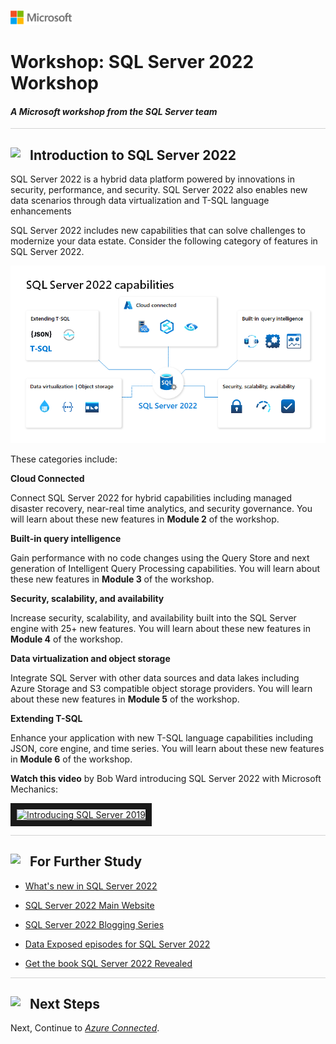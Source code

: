 ![](./graphics/microsoftlogo.png)

# Workshop: SQL Server 2022 Workshop

#### <i>A Microsoft workshop from the SQL Server team</i>

<p style="border-bottom: 1px solid lightgrey;"></p>

<h2><img style="float: left; margin: 0px 15px 15px 0px;" src="https://github.com/microsoft/sqlworkshops/blob/master/graphics/textbubble.png?raw=true"><b>     Introduction to SQL Server 2022</b></h2>

SQL Server 2022 is a hybrid data platform powered by innovations in security, performance, and security. SQL Server 2022 also enables new data scenarios through data virtualization and T-SQL language enhancements

SQL Server 2022 includes new capabilities that can solve challenges to modernize your data estate. Consider the following category of features in SQL Server 2022.

![SQL Server 2019 Solves Modern Data Challenges](./graphics/sql2022_all_up.png)

These categories include:

**Cloud Connected**

Connect SQL Server 2022 for hybrid capabilities including managed disaster recovery, near-real time analytics, and security governance. You will learn about these new features in **Module 2** of the workshop.

**Built-in query intelligence**

Gain performance with no code changes using the Query Store and next generation of Intelligent Query Processing capabilities. You will learn about these new features in **Module 3** of the workshop.

**Security, scalability, and availability**

Increase security, scalability, and availability built into the SQL Server engine with 25+ new features. You will learn about these new features in **Module 4** of the workshop.

**Data virtualization and object storage**

Integrate SQL Server with other data sources and data lakes including Azure Storage and S3 compatible object storage providers. You will learn about these new features in **Module 5** of the workshop.

**Extending T-SQL**

Enhance your application with new T-SQL language capabilities including JSON, core engine, and time series. You will learn about these new features in **Module 6** of the workshop.

**Watch this video** by Bob Ward introducing SQL Server 2022 with Microsoft Mechanics:

<a href="http://www.youtube.com/watch?feature=player_embedded&v=ncF-zFzBDAY" target="_blank"><img src="http://img.youtube.com/vi/ncF-zFzBDAY/0.jpg" alt="Introducing SQL Server 2019" width="400" height="300" border="10" /></a>

<p style="border-bottom: 1px solid lightgrey;"></p>

<h2><img style="float: left; margin: 0px 15px 15px 0px;" src="https://github.com/microsoft/sqlworkshops/blob/master/graphics/owl.png?raw=true"><b>     For Further Study</b></h2>

- [What's new in SQL Server 2022](https://aka.ms/sqlserver2022docs)

- [SQL Server 2022 Main Website](https://aka.ms/sqlserver2022)

- [SQL Server 2022 Blogging Series](https://aka.ms/sqlserver2022blogs)

- [Data Exposed episodes for SQL Server 2022](https//aka.ms/dataexposed-sqlserver2022)

- [Get the book SQL Server 2022 Revealed](https://aka.ms/sql2022book)

<p style="border-bottom: 1px solid lightgrey;"></p>

<h2><img style="float: left; margin: 0px 15px 15px 0px;" src="https://github.com/microsoft/sqlworkshops/blob/master/graphics/geopin.png?raw=true"><b>  Next Steps</b></h2>

Next, Continue to <a href="./02_AzureConnected.md" target="_blank"><i>Azure Connected</i></a>.
